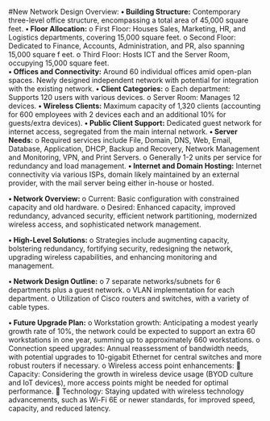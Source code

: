 #New Network Design Overview:
**•	Building Structure:** Contemporary three-level office structure, encompassing a total area of 45,000 square feet.
**•	 Floor Allocation:**
	o	First Floor: Houses Sales, Marketing, HR, and Logistics departments, covering 15,000 square feet.
	o	Second Floor: Dedicated to Finance, Accounts, Administration, and PR, also spanning 15,000 square f	eet.
	o	Third Floor: Hosts ICT and the Server Room, occupying 15,000 square feet.	
**•	Offices and Connectivity:** Around 60 individual offices amid open-plan spaces. Newly designed independent network with potential for integration with the existing network.
**•	Client Categories:**
	o	Each department: Supports 120 users with various devices.
	o	Server Room: Manages 12 devices.
**•	Wireless Clients:** Maximum capacity of 1,320 clients (accounting for 600 employees with 2 devices each and an additional 10% for guests/extra devices).
**•	Public Client Support:** Dedicated guest network for internet access, segregated from the main internal network.
**•	Server Needs:**
	o	Required services include File, Domain, DNS, Web, Email, Database, Application, DHCP, Backup and Recovery, Network Management and Monitoring, VPN, and Print Servers.
	o	Generally 1-2 units per service for redundancy and load management.
**•	Internet and Domain Hosting:** Internet connectivity via various ISPs, domain likely maintained by an external provider, with the mail server being either in-house or hosted.

**•	Network Overview:**
	o	Current: Basic configuration with constrained capacity and old hardware.
	o	Desired: Enhanced capacity, improved redundancy, advanced security, efficient network partitioning, modernized wireless access, and sophisticated network management.

**•	High-Level Solutions:**
	o	Strategies include augmenting capacity, bolstering redundancy, fortifying security, redesigning the network, upgrading wireless capabilities, and enhancing monitoring and management.

**•	Network Design Outline:**
	o	7 separate networks/subnets for 6 departments plus a guest network.
	o	VLAN implementation for each department.
	o	Utilization of Cisco routers and switches, with a variety of cable types.

**•	Future Upgrade Plan:**
	o	Workstation growth: Anticipating a modest yearly growth rate of 10%, the network could be expected to support an extra 60 workstations in one year, summing up to approximately 660 workstations.
	o	Connection speed upgrades: Annual reassessment of bandwidth needs, with potential upgrades to 10-gigabit Ethernet for central switches and more robust routers if necessary.
	o	Wireless access point enhancements: 
			Capacity: Considering the growth in wireless device usage (BYOD culture and IoT devices), more access points might be needed for optimal performance.
			Technology: Staying updated with wireless technology advancements, such as Wi-Fi 6E or newer standards, for improved speed, capacity, and reduced latency.
